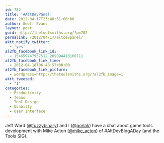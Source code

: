 ```yaml
---
id: 782
title: '#AltDevPanel'
date: 2012-04-17T23:48:51+00:00
author: Geoff Evans
layout: post
guid: http://thetoolsmiths.org/?p=782
permalink: /2012/04/17/altdevpanel/
aktt_notify_twitter:
  - 'yes'
al2fb_facebook_link_id:
  - 154659747957512_269894413100711
al2fb_facebook_link_time:
  - 2012-04-18T06:48:57+00:00
al2fb_facebook_link_picture:
  - wordpress=http://thetoolsmiths.org/?al2fb_image=1
aktt_tweeted:
  - "1"
categories:
  - Productivity
  - Teams
  - Tool Design
  - Usabilty
  - User Interface
---
```

Jeff Ward ([@fuzzybinary](http://twitter.com/fuzzybinary)) and I ([@gorlak](http://twitter.com/gorlak)) have a chat about game tools development with Mike Acton ([@mike_acton](http://twitter.com/mike_acton)) of #AltDevBlogADay (and the Tools SIG).